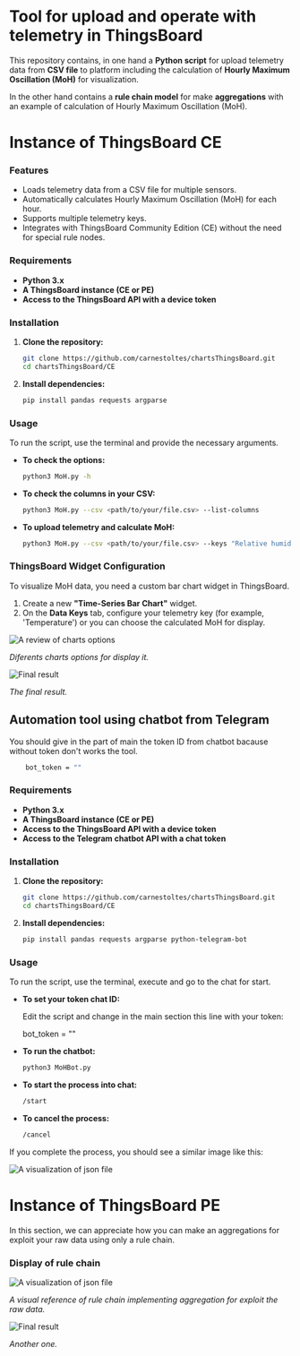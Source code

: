 # Tool for upload and operate with telemetry in ThingsBoard

This repository contains, in one hand a **Python script** for upload telemetry data from **CSV file** to platform including the calculation of **Hourly Maximum Oscillation (MoH)** for visualization.

In the other hand contains a **rule chain model** for make **aggregations** with an example of calculation of Hourly Maximum Oscillation (MoH).

# Instance of ThingsBoard CE

### Features

* Loads telemetry data from a CSV file for multiple sensors.
* Automatically calculates Hourly Maximum Oscillation (MoH) for each hour.
* Supports multiple telemetry keys.
* Integrates with ThingsBoard Community Edition (CE) without the need for special rule nodes.


### Requirements

* **Python 3.x**
* **A ThingsBoard instance (CE or PE)**
* **Access to the ThingsBoard API with a device token**


### Installation

1.  **Clone the repository:**
    ```bash
    git clone https://github.com/carnestoltes/chartsThingsBoard.git
    cd chartsThingsBoard/CE
    ```

2.  **Install dependencies:**
    ```bash
    pip install pandas requests argparse
    ```

### Usage

To run the script, use the terminal and provide the necessary arguments.

* **To check the options:**
    ```bash
    python3 MoH.py -h
    ```

* **To check the columns in your CSV:**
    ```bash
    python3 MoH.py --csv <path/to/your/file.csv> --list-columns
    ```

* **To upload telemetry and calculate MoH:**
    ```bash
    python3 MoH.py --csv <path/to/your/file.csv> --keys "Relative humidity" "Temperature" --token <your-token> --moh
    ```

### ThingsBoard Widget Configuration

To visualize MoH data, you need a custom bar chart widget in ThingsBoard. 

1.  Create a new **"Time-Series Bar Chart"** widget.
2.  On the **Data Keys** tab, configure your telemetry key (for example, 'Temperature') or you can choose the calculated MoH for display.

![A review of charts options](./images/Charts.png)

_Diferents charts options for display it._

![Final result](./images/CE_MoH.png)

_The final result._

## Automation tool using chatbot from Telegram

You should give in the part of main the token ID from chatbot bacause without token don't works the tool.

```bash
    bot_token = ""
   ```

### Requirements

* **Python 3.x**
* **A ThingsBoard instance (CE or PE)**
* **Access to the ThingsBoard API with a device token**
* **Access to the Telegram chatbot API with a chat token**


### Installation

1.  **Clone the repository:**
    ```bash
    git clone https://github.com/carnestoltes/chartsThingsBoard.git
    cd chartsThingsBoard/CE
    ```

2.  **Install dependencies:**
    ```bash
    pip install pandas requests argparse python-telegram-bot
    ```

### Usage

To run the script, use the terminal, execute and go to the chat for start.

* **To set your token chat ID:**
  
  Edit the script and change in the main section this line with your token:
  
    bot_token = ""

* **To run the chatbot:**
    ```bash
    python3 MoHBot.py 
    ```

* **To start the process into chat:**
    ```bash
    /start
    ```

* **To cancel the process:**
    ```bash
    /cancel
    ```
If you complete the process, you should see a similar image like this:

![A visualization of json file](./images/chatbot.png)

# Instance of ThingsBoard PE

In this section, we can appreciate how you can make an aggregations for exploit your raw data using only a rule chain.

### Display of rule chain 

![A visualization of json file](./images/Rule.png)

_A visual reference of rule chain implementing aggregation for exploit the raw data._

![Final result](./images/M&M.png)

_Another one._

